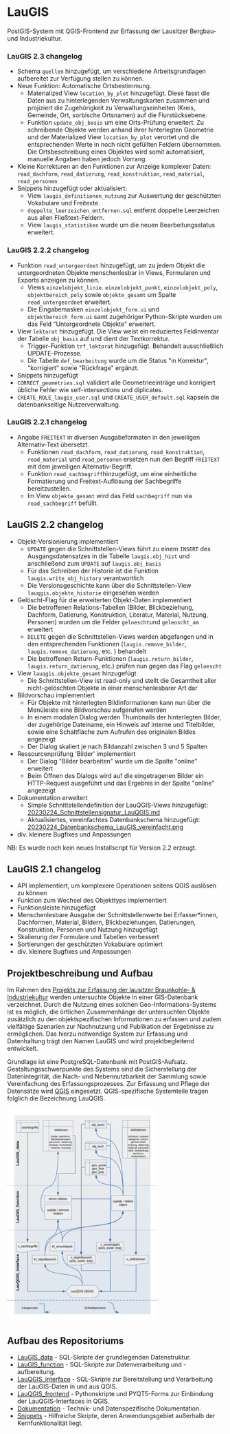 # LauGIS

PostGIS-System mit QGIS-Frontend zur Erfassung der Lausitzer Bergbau- und Industriekultur.

### LauGIS 2.3 changelog

- Schema `quellen` hinzugefügt, um verschiedene Arbeitsgrundlagen aufbereitet zur Verfügung stellen zu können.
- Neue Funktion: Automatische Ortsbestimmung.
  - Materialized View `location_by_plot` hinzugefügt. Diese fasst die Daten aus zu hinterlegenden Verwaltungskarten zusammen und projiziert die Zugehörigkeit zu Verwaltungseinheiten (Kreis, Gemeinde, Ort, sorbische Ortsnamen) auf die Flurstücksebene.
  - Funktion `update_obj_basis` um eine Orts-Prüfung erweitert. Zu schreibende Objekte werden anhand ihrer hinterlegten Geometrie und der Materialized View `location_by_plot` verortet und die entsprechenden Werte in noch nicht gefüllten Feldern übernommen. Die Ortsbeschreibung eines Objektes wird somit automatisiert, manuelle Angaben haben jedoch Vorrang.
- Kleine Korrekturen an den Funktionen zur Anzeige komplexer Daten: `read_dachform`, `read_datierung`, `read_konstruktion`, `read_material`, `read_personen`
- Snippets hinzugefügt oder aktualisiert:
  - View `laugis_definitionen_nutzung` zur Auswertung der geschützten Vokabulare und Freitexte.
  - `doppelte_leerzeichen_entfernen.sql` entfernt doppelte Leerzeichen aus allen Fließtext-Feldern.
  - View `laugis_statistiken` wurde um die neuen Bearbeitungsstatus erweitert.

### LauGIS 2.2.2 changelog

- Funktion `read_untergeordnet` hinzugefügt, um zu jedem Objekt die untergeordneten Objekte menschenlesbar in Views, Formularen und Exports anzeigen zu können.
  - Views `einzelobjekt_linie`. `einzelobjekt_punkt`, `einzelobjekt_poly`, `objektbereich_poly` sowie `objekte_gesamt` um Spalte `read_untergeordnet` erweitert.
  - Die Eingabemasken `einzelobjekt_form.ui` und `objektbereich_form.ui` samt zugehöriger Python-Skripte wurden um das Feld "Untergeordnete Objekte" erweitert.
- View `lektorat` hinzugefügt. Die View weist ein reduziertes Feldinventar der Tabelle `obj_basis` auf und dient der Textkorrektur.
  - Trigger-Funktion `trf_lektorat` hinzugefügt. Behandelt ausschließlich UPDATE-Prozesse.
  - Die Tabelle `def_bearbeitung` wurde um die Status "in Korrektur", "korrigiert" sowie "Rückfrage" ergänzt.
-  Snippets hinzugefügt
  - `CORRECT_geometries.sql`  validiert alle Geometrieeinträge und korrigiert übliche Fehler wie self-intersections und diplicates.
  - `CREATE_ROLE_laugis_user.sql` und `CREATE_USER_default.sql` kapseln die datenbankseitige Nutzerverwaltung.

### LauGIS 2.2.1 changelog

- Angabe `FREITEXT` in diversen Ausgabeformaten in den jeweiligen Alternativ-Text übersetzt.
  - Funktionen `read_dachform`, `read_datierung`, `read_konstruktion`, `read_material` und `read_personen` ersetzen nun den Begriff `FREITEXT` mit dem jeweiligen Alternativ-Begriff.
  - Funktion `read_sachbegriff`hinzugefügt, um eine einheitliche Formatierung und Freitext-Auflösung der Sachbegriffe bereitzustellen.
  - Im View `objekte_gesamt` wird das Feld `sachbegriff` nun via `read_sachbegriff` befüllt.

## LauGIS 2.2 changelog

- Objekt-Versionierung implementiert
  - `UPDATE` gegen die Schnittstellen-Views führt zu einem `INSERT` des Ausgangsdatensatzes in die Tabelle `laugis.obj_hist` und anschließend zum `UPDATE` auf `laugis.obj_basis`
  - Für das Schreiben der Historie ist die Funktion `laugis.write_obj_history` verantwortlich
  - Die Versionsgeschichte kann über die Schnittstellen-View `lauqgis.objekte_historie` eingesehen werden
- Gelöscht-Flag für die erweiterten Objekt-Daten implementiert
  - Die betroffenen Relations-Tabellen (Bilder, Blickbeziehung, Dachform, Datierung, Konstruktion, Literatur, Material, Nutzung, Personen) wurden um die Felder `geloescht`und `geleoscht_am` erweitert
  - `DELETE` gegen die Schnittstellen-Views werden abgefangen und in den entsprechenden Funktionen (`laugis.remove_bilder`, `laugis.remove_datierung`, etc. ) behandelt
  - Die betroffenen Return-Funktionen (`laugis.return_bilder`, `laugis.return_datierung`, etc.) prüfen nun gegen das Flag `geloescht`
- View `lauqgis.objekte_gesamt` hinzugefügt
  - Die Schnittstellen-View ist read-only und stellt die Gesamtheit aller nicht-gelöschten Objekte in einer menschenlesbarer Art dar
- Bildvorschau implementiert
  - Für Objekte mit hinterlegten Bildinformationen kann nun über die Menüleiste eine Bildvorschau aufgerufen werden
  - In einem modalen Dialog werden Thumbnails der hinterlegten Bilder, der zugehörige Dateiname, ein Hinweis auf interne und Titelbilder, sowie eine Schaltfläche zum Aufrufen des originalen Bildes angezeigt
  - Der Dialog skaliert je nach Bildanzahl zwischen 3 und 5 Spalten
- Ressourcenprüfung 'Bilder' implementiert
  - Der Dialog "Bilder bearbeiten" wurde um die Spalte "online" erweitert
  - Beim Öffnen des Dialogs wird auf die eingetragenen Bilder ein HTTP-Request ausgeführt und das Ergebnis in der Spalte "online" angezeigt
- Dokumentation erweitert
  - Simple Schnittstellendefinition der LauQGIS-Views hinzugefügt: [20230224_Schnittstellensignatur_LauQGIS.md](.//Dokumentation/20230224_Schnittstellensignatur_LauQGIS.md)
  - Aktualisiertes, vereinfachtes Datenbankschema hinzugefügt: [20230224_Datenbankschema_LauGIS_vereinfacht.png](.//Dokumentation/20230224_Datenbankschema_LauGIS_vereinfacht.png)
- div. kleinere Bugfixes und Anpassungen

NB: Es wurde noch kein neues Installscript für Version 2.2 erzeugt. 

## LauGIS 2.1 changelog

- API implementiert, um komplexere Operationen seitens QGIS auslösen zu können
- Funktion zum Wechsel des Objekttyps implementiert
- Funktionsleiste hinzugefügt
- Menschenlesbare Ausgabe der Schnittstellenwerte bei Erfasser*innen, Dachformen, Material, Bildern, Blickbeziehungen, Datierungen, Konstruktion, Personen und Nutzung hinzugefügt
- Skalierung der Formulare und Tabellen verbessert
- Sortierungen der geschützten Vokabulare optimiert
- div. kleinere Bugfixes und Anpassungen

## Projektbeschreibung und Aufbau

Im Rahmen des [Projekts zur Erfassung der lausitzer Braunkohle- & Industriekultur](https://bldam-brandenburg.de/arbeitsbereiche/bau-und-kunstdenkmalpflege/forschungen-und-projekte/erfassungsprojekt-lausitz/) werden untersuchte Objekte in einer GIS-Datenbank verzeichnet. Durch die Nutzung eines solchen Geo-Informations-Systems ist es möglich, die örtlichen Zusammenhänge der untersuchten Objekte zusätzlich zu den objektspezifischen Informationen zu erfassen und zudem vielfältige Szenarien zur Nachnutzung und Publikation der Ergebnisse zu ermöglichen. Das hierzu notwendige System zur Erfassung und Datenhaltung trägt den Namen LauGIS und wird projektbegleitend entwickelt.

Grundlage ist eine PostgreSQL-Datenbank mit PostGIS-Aufsatz. Gestaltungsschwerpunkte des Systems sind die Sicherstellung der Datenintegrität, die Nach- und Nebennutzbarkeit der Sammlung sowie Vereinfachung des Erfassungsprozesses. Zur Erfassung und Pflege der Datensätze wird [QGIS](https://github.com/qgis/QGIS) eingesetzt. QGIS-spezifische Systemteile tragen folglich die Bezeichnung LauQGIS.

[<img src=".//Dokumentation/Datenbankschema_vereinfacht.png" width="350"/>](.//Dokumentation/Datenbankschema_vereinfacht.png)

## Aufbau des Repositoriums

* [LauGIS\_data](.//LauGIS_data) - SQL-Skripte der grundlegenden Datenstruktur.
* [LauGIS\_function](.//LauGIS_function) - SQL-Skripte zur Datenverarbeitung und -aufbereitung.
* [LauQGIS\_interface](.//LauQGIS_interface) - SQL-Skripte zur Bereitstellung und Verarbeitung der LauGIS-Daten in und aus QGIS.
* [LauQGIS\_frontend](.//LauQGIS_frontend) - Pythonskripte und PYQT5-Forms zur Einbindung der LauQGIS-Interfaces in QGIS.
* [Dokumentation](.//Dokumentation) - Technik- und Datenspezifische Dokumentation.
* [Snippets](.//Snippets) - Hilfreiche Skripte, deren Anwendungsgebiet außerhalb der Kernfunktionalität liegt.
